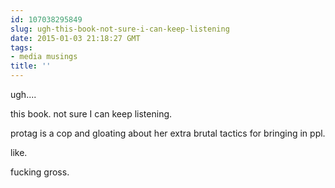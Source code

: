 ```yaml
---
id: 107038295849
slug: ugh-this-book-not-sure-i-can-keep-listening
date: 2015-01-03 21:18:27 GMT
tags:
- media musings
title: ''
---
```

ugh....

this book. not sure I can keep listening. 

protag is a cop and gloating about her extra brutal tactics for bringing in ppl.

like. 

fucking gross.